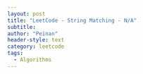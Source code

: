 ```yaml
---
layout: post
title: "LeetCode - String Matching - N/A"
subtitle:
author: "Peinan"
header-style: text
category: leetcode
tags:
  - Algorithms
---
```


